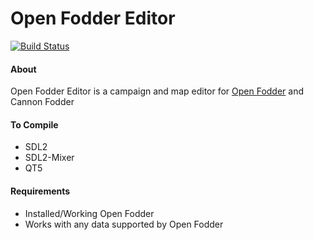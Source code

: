 # Open Fodder Editor
[![Build Status](https://api.travis-ci.org/OpenFodder/editor2.svg?branch=master)](https://travis-ci.org/OpenFodder/editor2)

#### About

Open Fodder Editor is a campaign and map editor for [Open Fodder](https://github.com/OpenFodder/openfodder) and Cannon Fodder

#### To Compile

* SDL2
* SDL2-Mixer
* QT5

#### Requirements

* Installed/Working Open Fodder
* Works with any data supported by Open Fodder
